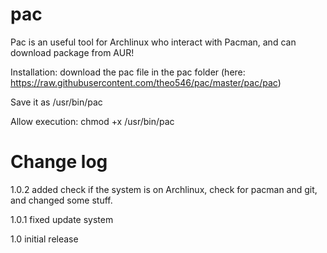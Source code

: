 # pac
Pac is an useful tool for Archlinux who interact with Pacman, and can download package from AUR!

Installation: download the pac file in the pac folder
(here: https://raw.githubusercontent.com/theo546/pac/master/pac/pac)

Save it as /usr/bin/pac

Allow execution: chmod +x /usr/bin/pac

# Change log
1.0.2 added check if the system is on Archlinux, check for pacman and git, and changed some stuff.

1.0.1 fixed update system

1.0 initial release
